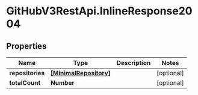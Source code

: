 # GitHubV3RestApi.InlineResponse2004

## Properties

Name | Type | Description | Notes
------------ | ------------- | ------------- | -------------
**repositories** | [**[MinimalRepository]**](MinimalRepository.md) |  | [optional] 
**totalCount** | **Number** |  | [optional] 


